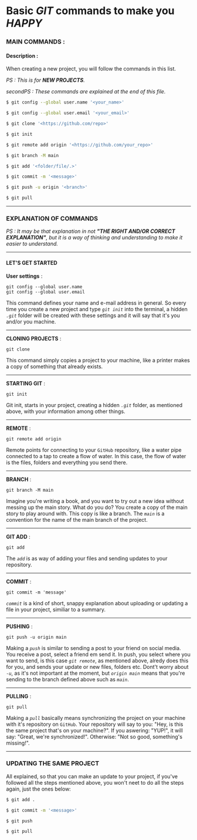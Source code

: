 # Basic __*GIT*__ commands to make you __*HAPPY*__

### MAIN COMMANDS :

#### Description :

When creating a new project, you will follow the commands in this list.

*PS : This is for __NEW PROJECTS__.*

*secondPS : These commands are explained at the end of this file.*


```bash
$ git config --global user.name '<your_name>'

$ git config --global user.email '<your_email>'

$ git clone '<https://github.com/repo>'

$ git init

$ git remote add origin '<https://github.com/your_repo>'

$ git branch -M main

$ git add '<folder/file/.>'

$ git commit -m '<message>'

$ git push -u origin '<branch>'

$ git pull
```

---

### EXPLANATION OF COMMANDS

*PS : It may be that explanation in not __"THE RIGHT AND/OR CORRECT EXPLANATION"__, but it is a way of thinking and understanding to make it easier to understand.*

---

#### LET'S GET STARTED

__User settings__ :

```command
git config --global user.name
git config --global user.email
```

This command defines your name and e-mail address in general. So every time you create a new project and type *`git init`* into the terminal, a hidden *`.git`* folder will be created with these settings and it will say that it's you and/or you machine.

---

__CLONING PROJECTS__ :

```command
git clone
```

This command simply copies a project to your machine, like a printer makes a copy of something that already exists.

---

__STARTING GIT__ :

```command
git init
```
Git init, starts in your project, creating a hidden *`.git`* folder, as mentioned above, with your information among other things.

---

__REMOTE__ :

```command
git remote add origin
```
Remote points for connecting to your `GitHub` repository, like a water pipe connected to a tap to create a flow of water. In this case, the flow of water is the files, folders and everything you send there.

---

__BRANCH__ :

```command
git branch -M main
```
Imagine you're writing a book, and you want to try out a new idea without messing up the main story. What do you do? You create a copy of the main story to play around with. This copy is like a branch.
The *`main`* is a convention for the name of the main branch of the project.

---

__GIT ADD__ :

```command
git add
```
The *`add`* is as way of adding your files and sending updates to your repository.

---

__COMMIT__ :
```command
git commit -m 'message'
```

*`commit`* is a kind of short, snappy explanation about uploading or updating a file in your project, similiar to a summary.

---

__PUSHING__ :

```command
git push -u origin main
```
Making a *`push`* is similar to sending a post to your friend on social media. You receive a post, select a friend em send it. In push, you select where you want to send, is this case *`git remote`*, as mentioned above, alredy does this for you, and sends your update or new files, folders etc.
Dont't worry about *`-u`*, as it's not important at the moment, but *`origin main`* means that you're sending to the branch defined above such as *`main`*.

---

__PULLING__ :

```command
git pull
```

Making a *`pull`* basically means synchronizing the project on your machine with it's repository on `GitHub`. Your repository will say to you: "Hey, is this the same project that's on your machine?". If you aswering: "YUP!", it will say: "Great, we're synchronized!". Otherwise: "Not so good, something's missing!".

---

### UPDATING THE SAME PROJECT

All explained, so that you can make an update to your project, if you've followed all the steps mentioned above, you won't neet to do all the steps again, just the ones below:

```bash
$ git add .

$ git commit -m '<message>'

$ git push

$ git pull
```